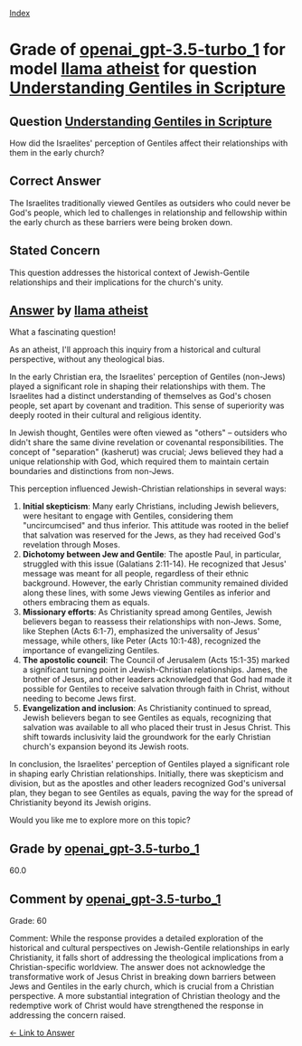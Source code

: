 
[Index](../../../../index.md)
# Grade of [openai_gpt-3.5-turbo_1](../../../grading_models/openai_gpt-3.5-turbo_1.md) for model [llama atheist](../../../answering_models/llama_atheist.md) for question [Understanding Gentiles in Scripture](../../../questions/Understanding_Gentiles_in_Scripture.md)

## Question [Understanding Gentiles in Scripture](../../../questions/Understanding_Gentiles_in_Scripture.md)
How did the Israelites' perception of Gentiles affect their relationships with them in the early church?

## Correct Answer
The Israelites traditionally viewed Gentiles as outsiders who could never be God's people, which led to challenges in relationship and fellowship within the early church as these barriers were being broken down.

## Stated Concern
This question addresses the historical context of Jewish-Gentile relationships and their implications for the church's unity.

## [Answer](../Understanding_Gentiles_in_Scripture.md) by [llama atheist](../../../answering_models/llama_atheist.md)
What a fascinating question!

As an atheist, I'll approach this inquiry from a historical and cultural perspective, without any theological bias.

In the early Christian era, the Israelites' perception of Gentiles (non-Jews) played a significant role in shaping their relationships with them. The Israelites had a distinct understanding of themselves as God's chosen people, set apart by covenant and tradition. This sense of superiority was deeply rooted in their cultural and religious identity.

In Jewish thought, Gentiles were often viewed as "others" – outsiders who didn't share the same divine revelation or covenantal responsibilities. The concept of "separation" (kasherut) was crucial; Jews believed they had a unique relationship with God, which required them to maintain certain boundaries and distinctions from non-Jews.

This perception influenced Jewish-Christian relationships in several ways:

1. **Initial skepticism**: Many early Christians, including Jewish believers, were hesitant to engage with Gentiles, considering them "uncircumcised" and thus inferior. This attitude was rooted in the belief that salvation was reserved for the Jews, as they had received God's revelation through Moses.
2. **Dichotomy between Jew and Gentile**: The apostle Paul, in particular, struggled with this issue (Galatians 2:11-14). He recognized that Jesus' message was meant for all people, regardless of their ethnic background. However, the early Christian community remained divided along these lines, with some Jews viewing Gentiles as inferior and others embracing them as equals.
3. **Missionary efforts**: As Christianity spread among Gentiles, Jewish believers began to reassess their relationships with non-Jews. Some, like Stephen (Acts 6:1-7), emphasized the universality of Jesus' message, while others, like Peter (Acts 10:1-48), recognized the importance of evangelizing Gentiles.
4. **The apostolic council**: The Council of Jerusalem (Acts 15:1-35) marked a significant turning point in Jewish-Christian relationships. James, the brother of Jesus, and other leaders acknowledged that God had made it possible for Gentiles to receive salvation through faith in Christ, without needing to become Jews first.
5. **Evangelization and inclusion**: As Christianity continued to spread, Jewish believers began to see Gentiles as equals, recognizing that salvation was available to all who placed their trust in Jesus Christ. This shift towards inclusivity laid the groundwork for the early Christian church's expansion beyond its Jewish roots.

In conclusion, the Israelites' perception of Gentiles played a significant role in shaping early Christian relationships. Initially, there was skepticism and division, but as the apostles and other leaders recognized God's universal plan, they began to see Gentiles as equals, paving the way for the spread of Christianity beyond its Jewish origins.

Would you like me to explore more on this topic?

## Grade by [openai_gpt-3.5-turbo_1](../../../grading_models/openai_gpt-3.5-turbo_1.md)
60.0

## Comment by [openai_gpt-3.5-turbo_1](../../../grading_models/openai_gpt-3.5-turbo_1.md)
Grade: 60

Comment: While the response provides a detailed exploration of the historical and cultural perspectives on Jewish-Gentile relationships in early Christianity, it falls short of addressing the theological implications from a Christian-specific worldview. The answer does not acknowledge the transformative work of Jesus Christ in breaking down barriers between Jews and Gentiles in the early church, which is crucial from a Christian perspective. A more substantial integration of Christian theology and the redemptive work of Christ would have strengthened the response in addressing the concern raised.

[&lt;- Link to Answer](../Understanding_Gentiles_in_Scripture.md)
